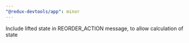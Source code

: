 ```yaml
---
"@redux-devtools/app": minor
---
```


Include lifted state in REORDER_ACTION message, to allow calculation of state
